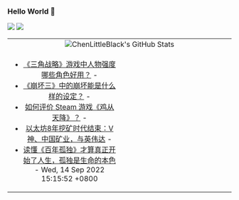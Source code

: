 ### Hello World 👋

[![](https://img.shields.io/badge/@ChenLittleBlack-1a6c81?style=flat&logo=java&logoColor=1a6c81&label=Java&colorA=ffffff)](https://www.java.com/)
[![](https://img.shields.io/badge/@ChenLittleBlack-41b883?style=flat&logo=vuedotjs&logoColor=41b883&label=Vue&colorA=ffffff)](https://cn.vuejs.org/)

<table>
<tr>
<td colspan="2" style="text-align: center;">
<img alt="ChenLittleBlack's GitHub Stats" src="https://github-readme-stats.vercel.app/api?username=ChenLittleBlack&show_icons=true&icon_color=CE1D2D&text_color=718096&bg_color=ffffff&hide_title=true" />
</td>
</tr>
<tr>
<td align="center" valign="middle">

<!-- START_SECTION:blog -->
* <a href='http://www.zhihu.com/question/527176295/answer/2581815244?utm_campaign=rss&utm_medium=rss&utm_source=rss&utm_content=title' target='_blank'>《三角战略》游戏中人物强度哪些角色好用？</a> - 
* <a href='http://www.zhihu.com/question/544823829/answer/2588428479?utm_campaign=rss&utm_medium=rss&utm_source=rss&utm_content=title' target='_blank'>《崩坏三》中的崩坏能是什么样的设定？</a> - 
* <a href='http://www.zhihu.com/question/552636369/answer/2666979556?utm_campaign=rss&utm_medium=rss&utm_source=rss&utm_content=title' target='_blank'>如何评价 Steam 游戏《鸡从天降》？</a> - 
* <a href='http://zhuanlan.zhihu.com/p/564697171?utm_campaign=rss&utm_medium=rss&utm_source=rss&utm_content=title' target='_blank'>以太坊8年挖矿时代结束：V神、中国矿业，与英伟达</a> - 
* <a href='http://zhuanlan.zhihu.com/p/557117784?utm_campaign=rss&utm_medium=rss&utm_source=rss&utm_content=title' target='_blank'>读懂《百年孤独》才算真正开始了人生，孤独是生命的本色</a> - Wed, 14 Sep 2022 15:15:52 +0800
<!-- END_SECTION:blog -->

</td>
<td valign="middle" width="50%">

<!-- START_SECTION:douban -->

<!-- END_SECTION:douban -->

</td>
</tr>
</table>
